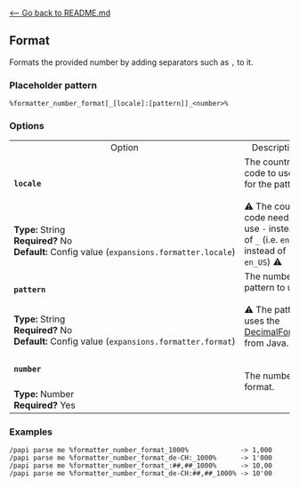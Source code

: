 [\<-- Go back to README.md](../../README.md)

## Format

Formats the provided number by adding separators such as `,` to it.

### Placeholder pattern

`%formatter_number_format[_[locale]:[pattern]]_<number>%`

### Options

<table>
  <tr>
    <td align="center" nowrap="nowrap">
      Option
    </td>
    <td align="center" nowrap="nowrap">
      Description
    </td>
  </tr>
  <tr>
    <td nowrap="nowrap">
      <h4><code>locale</code></h4>
    </td>
    <td rowspan="2">
      The country code to use for the pattern.<br>
      <br>
      ⚠️ The country code needs to use <code>-</code> instead of <code>_</code> (i.e. <code>en-US</code> instead of <code>en_US</code>) ⚠️
    </td>
  </tr>
  <tr>
    <td nowrap="nowrap">
      <b>Type:</b> String<br>
      <b>Required?</b> No<br>
      <b>Default:</b> Config value (<code>expansions.formatter.locale</code>)
    </td>
  </tr>
  <tr>
    <td nowrap="nowrap">
      <h4><code>pattern</code></h4>
    </td>
    <td rowspan="2">
      The number pattern to use.<br>
      <br>
      ⚠️ The pattern uses the <a href="https://docs.oracle.com/en/java/javase/11/docs/api/java.base/java/text/DecimalFormat.html">DecimalFormat</a> from Java. ⚠️
    </td>
  </tr>
  <tr>
    <td nowrap="nowrap">
      <b>Type:</b> String<br>
      <b>Required?</b> No<br>
      <b>Default:</b> Config value (<code>expansions.formatter.format</code>)
    </td>
  </tr>
  <tr>
    <td nowrap="nowrap">
      <h4><code>number</code></h4>
    </td>
    <td rowspan="2">
      The number to format.
    </td>
  </tr>
  <tr>
    <td nowrap="nowrap">
      <b>Type:</b> Number<br><b>Required?</b> Yes
    </td>
  </tr>
</table>

### Examples
```
/papi parse me %formatter_number_format_1000%             -> 1,000
/papi parse me %formatter_number_format_de-CH:_1000%      -> 1'000
/papi parse me %formatter_number_format_:##,##_1000%      -> 10,00
/papi parse me %formatter_number_format_de-CH:##,##_1000% -> 10'00
```
